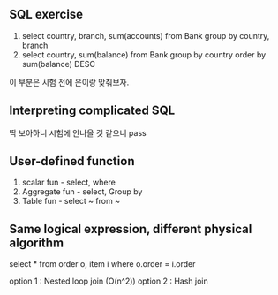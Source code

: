 ## SQL exercise

1. select country, branch, sum(accounts) from Bank group by country, branch
2. select country, sum(balance) from Bank group by country order by sum(balance) DESC

이 부분은 시험 전에 은이랑 맞춰보자.  

## Interpreting complicated SQL
딱 보아하니 시험에 안나올 것 같으니 pass  

## User-defined function  
1. scalar fun - select, where
2. Aggregate fun - select, Group by
3. Table fun - select ~ from ~

## Same logical expression, different physical algorithm
select * from order o, item i where o.order = i.order  

option 1 : Nested loop join (O(n^2))
option 2 : Hash join  

 
